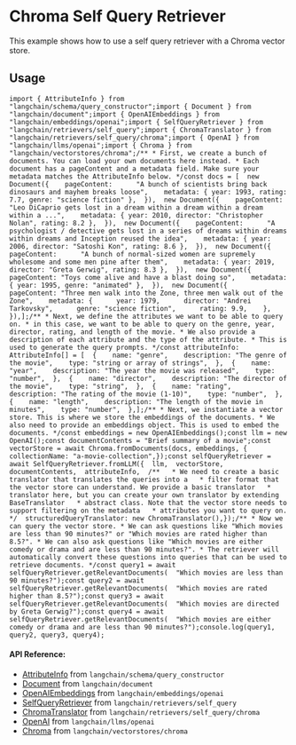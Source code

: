 Chroma Self Query Retriever
===========================

This example shows how to use a self query retriever with a Chroma vector store.

Usage[​](#usage "Direct link to Usage")
---------------------------------------

    import { AttributeInfo } from "langchain/schema/query_constructor";import { Document } from "langchain/document";import { OpenAIEmbeddings } from "langchain/embeddings/openai";import { SelfQueryRetriever } from "langchain/retrievers/self_query";import { ChromaTranslator } from "langchain/retrievers/self_query/chroma";import { OpenAI } from "langchain/llms/openai";import { Chroma } from "langchain/vectorstores/chroma";/** * First, we create a bunch of documents. You can load your own documents here instead. * Each document has a pageContent and a metadata field. Make sure your metadata matches the AttributeInfo below. */const docs = [  new Document({    pageContent:      "A bunch of scientists bring back dinosaurs and mayhem breaks loose",    metadata: { year: 1993, rating: 7.7, genre: "science fiction" },  }),  new Document({    pageContent:      "Leo DiCaprio gets lost in a dream within a dream within a dream within a ...",    metadata: { year: 2010, director: "Christopher Nolan", rating: 8.2 },  }),  new Document({    pageContent:      "A psychologist / detective gets lost in a series of dreams within dreams within dreams and Inception reused the idea",    metadata: { year: 2006, director: "Satoshi Kon", rating: 8.6 },  }),  new Document({    pageContent:      "A bunch of normal-sized women are supremely wholesome and some men pine after them",    metadata: { year: 2019, director: "Greta Gerwig", rating: 8.3 },  }),  new Document({    pageContent: "Toys come alive and have a blast doing so",    metadata: { year: 1995, genre: "animated" },  }),  new Document({    pageContent: "Three men walk into the Zone, three men walk out of the Zone",    metadata: {      year: 1979,      director: "Andrei Tarkovsky",      genre: "science fiction",      rating: 9.9,    },  }),];/** * Next, we define the attributes we want to be able to query on. * in this case, we want to be able to query on the genre, year, director, rating, and length of the movie. * We also provide a description of each attribute and the type of the attribute. * This is used to generate the query prompts. */const attributeInfo: AttributeInfo[] = [  {    name: "genre",    description: "The genre of the movie",    type: "string or array of strings",  },  {    name: "year",    description: "The year the movie was released",    type: "number",  },  {    name: "director",    description: "The director of the movie",    type: "string",  },  {    name: "rating",    description: "The rating of the movie (1-10)",    type: "number",  },  {    name: "length",    description: "The length of the movie in minutes",    type: "number",  },];/** * Next, we instantiate a vector store. This is where we store the embeddings of the documents. * We also need to provide an embeddings object. This is used to embed the documents. */const embeddings = new OpenAIEmbeddings();const llm = new OpenAI();const documentContents = "Brief summary of a movie";const vectorStore = await Chroma.fromDocuments(docs, embeddings, {  collectionName: "a-movie-collection",});const selfQueryRetriever = await SelfQueryRetriever.fromLLM({  llm,  vectorStore,  documentContents,  attributeInfo,  /**   * We need to create a basic translator that translates the queries into a   * filter format that the vector store can understand. We provide a basic translator   * translator here, but you can create your own translator by extending BaseTranslator   * abstract class. Note that the vector store needs to support filtering on the metadata   * attributes you want to query on.   */  structuredQueryTranslator: new ChromaTranslator(),});/** * Now we can query the vector store. * We can ask questions like "Which movies are less than 90 minutes?" or "Which movies are rated higher than 8.5?". * We can also ask questions like "Which movies are either comedy or drama and are less than 90 minutes?". * The retriever will automatically convert these questions into queries that can be used to retrieve documents. */const query1 = await selfQueryRetriever.getRelevantDocuments(  "Which movies are less than 90 minutes?");const query2 = await selfQueryRetriever.getRelevantDocuments(  "Which movies are rated higher than 8.5?");const query3 = await selfQueryRetriever.getRelevantDocuments(  "Which movies are directed by Greta Gerwig?");const query4 = await selfQueryRetriever.getRelevantDocuments(  "Which movies are either comedy or drama and are less than 90 minutes?");console.log(query1, query2, query3, query4);

#### API Reference:

*   [AttributeInfo](/docs/api/schema_query_constructor/classes/AttributeInfo) from `langchain/schema/query_constructor`
*   [Document](/docs/api/document/classes/Document) from `langchain/document`
*   [OpenAIEmbeddings](/docs/api/embeddings_openai/classes/OpenAIEmbeddings) from `langchain/embeddings/openai`
*   [SelfQueryRetriever](/docs/api/retrievers_self_query/classes/SelfQueryRetriever) from `langchain/retrievers/self_query`
*   [ChromaTranslator](/docs/api/retrievers_self_query_chroma/classes/ChromaTranslator) from `langchain/retrievers/self_query/chroma`
*   [OpenAI](/docs/api/llms_openai/classes/OpenAI) from `langchain/llms/openai`
*   [Chroma](/docs/api/vectorstores_chroma/classes/Chroma) from `langchain/vectorstores/chroma`